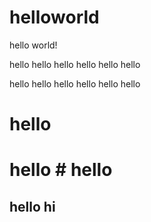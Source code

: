 # helloworld
hello world!

hello hello hello hello hello hello 

hello hello hello hello hello hello 

# hello 
# hello # hello 


## hello hi
